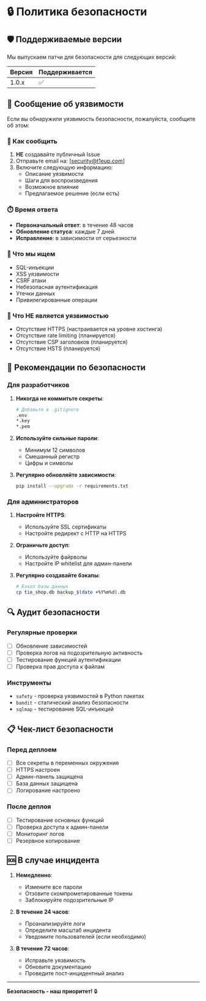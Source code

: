 # 🔒 Политика безопасности

## 🛡️ Поддерживаемые версии

Мы выпускаем патчи для безопасности для следующих версий:

| Версия | Поддерживается |
| ------- | ----------------- |
| 1.0.x   | ✅                |

## 🚨 Сообщение об уязвимости

Если вы обнаружили уязвимость безопасности, пожалуйста, сообщите об этом:

### 📧 Как сообщить

1. **НЕ** создавайте публичный Issue
2. Отправьте email на: [security@t1eup.com]
3. Включите следующую информацию:
   - Описание уязвимости
   - Шаги для воспроизведения
   - Возможное влияние
   - Предлагаемое решение (если есть)

### ⏱️ Время ответа

- **Первоначальный ответ**: в течение 48 часов
- **Обновление статуса**: каждые 7 дней
- **Исправление**: в зависимости от серьезности

### 🎯 Что мы ищем

- SQL-инъекции
- XSS уязвимости
- CSRF атаки
- Небезопасная аутентификация
- Утечки данных
- Привилегированные операции

### 🚫 Что НЕ является уязвимостью

- Отсутствие HTTPS (настраивается на уровне хостинга)
- Отсутствие rate limiting (планируется)
- Отсутствие CSP заголовков (планируется)
- Отсутствие HSTS (планируется)

## 🔐 Рекомендации по безопасности

### Для разработчиков

1. **Никогда не коммитьте секреты**:
   ```bash
   # Добавьте в .gitignore
   .env
   *.key
   *.pem
   ```

2. **Используйте сильные пароли**:
   - Минимум 12 символов
   - Смешанный регистр
   - Цифры и символы

3. **Регулярно обновляйте зависимости**:
   ```bash
   pip install --upgrade -r requirements.txt
   ```

### Для администраторов

1. **Настройте HTTPS**:
   - Используйте SSL сертификаты
   - Настройте редирект с HTTP на HTTPS

2. **Ограничьте доступ**:
   - Используйте файрволы
   - Настройте IP whitelist для админ-панели

3. **Регулярно создавайте бэкапы**:
   ```bash
   # Бэкап базы данных
   cp tie_shop.db backup_$(date +%Y%m%d).db
   ```

## 🔍 Аудит безопасности

### Регулярные проверки

- [ ] Обновление зависимостей
- [ ] Проверка логов на подозрительную активность
- [ ] Тестирование функций аутентификации
- [ ] Проверка прав доступа к файлам

### Инструменты

- `safety` - проверка уязвимостей в Python пакетах
- `bandit` - статический анализ безопасности
- `sqlmap` - тестирование SQL-инъекций

## 📋 Чек-лист безопасности

### Перед деплоем

- [ ] Все секреты в переменных окружения
- [ ] HTTPS настроен
- [ ] Админ-панель защищена
- [ ] База данных защищена
- [ ] Логирование настроено

### После деплоя

- [ ] Тестирование основных функций
- [ ] Проверка доступа к админ-панели
- [ ] Мониторинг логов
- [ ] Резервное копирование

## 🆘 В случае инцидента

1. **Немедленно**:
   - Измените все пароли
   - Отзовите скомпрометированные токены
   - Заблокируйте подозрительные IP

2. **В течение 24 часов**:
   - Проанализируйте логи
   - Определите масштаб инцидента
   - Уведомите пользователей (если необходимо)

3. **В течение 72 часов**:
   - Исправьте уязвимость
   - Обновите документацию
   - Проведите пост-инцидентный анализ

---

**Безопасность - наш приоритет!** 🔒
